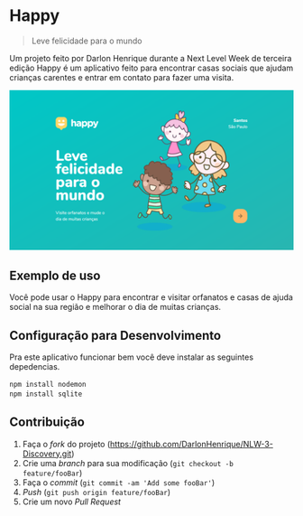 # Happy
> Leve felicidade para o mundo

Um projeto feito por Darlon Henrique durante a Next Level Week de terceira edição
Happy é um aplicativo feito para encontrar casas sociais que ajudam crianças carentes e entrar em contato para fazer uma visita.

![](./.github/Happy.png)

## Exemplo de uso

Você pode usar o Happy para encontrar e visitar orfanatos e casas de ajuda social na sua região e melhorar o dia de muitas crianças.

## Configuração para Desenvolvimento

Pra este aplicativo funcionar bem você deve instalar as seguintes depedencias.

```sh
npm install nodemon
npm install sqlite
```

## Contribuição

1. Faça o _fork_ do projeto (<https://github.com/DarlonHenrique/NLW-3-Discovery.git>)
2. Crie uma _branch_ para sua modificação (`git checkout -b feature/fooBar`)
3. Faça o _commit_ (`git commit -am 'Add some fooBar'`)
4. _Push_ (`git push origin feature/fooBar`)
5. Crie um novo _Pull Request_
